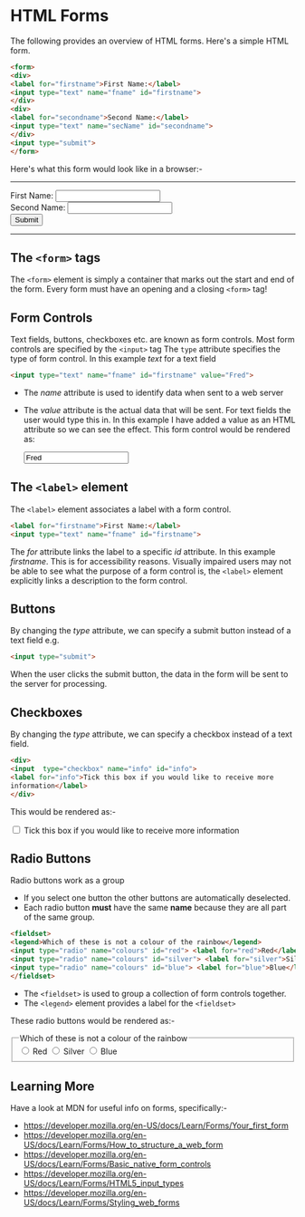 # HTML Forms
The following provides an overview of HTML forms. Here's a simple HTML form.

```html
<form>
<div>  
<label for="firstname">First Name:</label>
<input type="text" name="fname" id="firstname">
</div>
<div>
<label for="secondname">Second Name:</label>
<input type="text" name="secName" id="secondname">
</div>
<input type="submit">
</form>
```

Here's what this form would look like in a browser:-

---

<form action="process.php" method="POST">
<div>  
<label for="firstname">First Name:</label>
<input type="text" name="fname" id="firstname">
</div>
<div>
<label for="secondname">Second Name:</label>
<input type="text" name="secName" id="secondname">
</div>
<input type="submit">
</form>

---

## The ```<form>``` tags
The ```<form>``` element is simply a container that marks out the start and end of the form. Every form must have an opening and a closing ```<form>``` tag!

## Form Controls
Text fields, buttons, checkboxes etc. are known as form controls.
Most form controls are specified by the ```<input>``` tag
The ```type``` attribute specifies the type of form control. In this example *text* for a text field

```html
<input type="text" name="fname" id="firstname" value="Fred">
```

* The *name* attribute is used to identify data when sent to a web server
* The *value* attribute is the actual data that will be sent. For text fields the user would type this in. In this example I have added a value as an HTML attribute so we can see the effect.
This form control would be rendered as:

  <input type="text" name="fname" id="firstname" value="Fred">

## The ```<label>``` element

The ```<label>``` element associates a label with a form control.

```html
<label for="firstname">First Name:</label>
<input type="text" name="fname" id="firstname">
```
The *for* attribute links the label to a specific *id* attribute. In this example *firstname*. This is for accessibility reasons. Visually impaired users may not be able to see what the purpose of a form control is, the ```<label>``` element explicitly links a description to the form control.

## Buttons
By changing the *type* attribute, we can specify a submit button instead of a text field e.g.
```html
<input type="submit">
```
When the user clicks the submit button, the data in the form will be sent to the server for processing.

## Checkboxes
By changing the *type* attribute, we can specify a checkbox instead of a text field.

```html
<div>
<input  type="checkbox" name="info" id="info">
<label for="info">Tick this box if you would like to receive more
information</label>
</div>
```
This would be rendered as:-

  <div>
  <input  type="checkbox" name="info" id="info">
  <label for="info">Tick this box if you would like to receive more
  information</label>
  </div>

## Radio Buttons
Radio buttons work as a group
* If you select one button the other buttons are automatically deselected.
* Each radio button **must** have the same **name** because they are all part of the same group.

```html
<fieldset>
<legend>Which of these is not a colour of the rainbow</legend>
<input type="radio" name="colours" id="red"> <label for="red">Red</label>
<input type="radio" name="colours" id="silver"> <label for="silver">Silver</label>
<input type="radio" name="colours" id="blue"> <label for="blue">Blue</label>
</fieldset>
```

* The ```<fieldset>``` is used to group a collection of form controls together.
* The ```<legend>``` element provides a label for the ```<fieldset>```

These radio buttons would be rendered as:-


<fieldset>
<legend>Which of these is not a colour of the rainbow</legend>
<input type="radio" name="colours" id="red"> <label for="red">Red</label>
<input type="radio" name="colours" id="silver"> <label for="silver">Silver</label>
<input type="radio" name="colours" id="blue"> <label for="blue">Blue</label>
</fieldset>

## Learning More
Have a look at MDN for useful info on forms, specifically:-
* https://developer.mozilla.org/en-US/docs/Learn/Forms/Your_first_form
* https://developer.mozilla.org/en-US/docs/Learn/Forms/How_to_structure_a_web_form
* https://developer.mozilla.org/en-US/docs/Learn/Forms/Basic_native_form_controls
* https://developer.mozilla.org/en-US/docs/Learn/Forms/HTML5_input_types
* https://developer.mozilla.org/en-US/docs/Learn/Forms/Styling_web_forms
